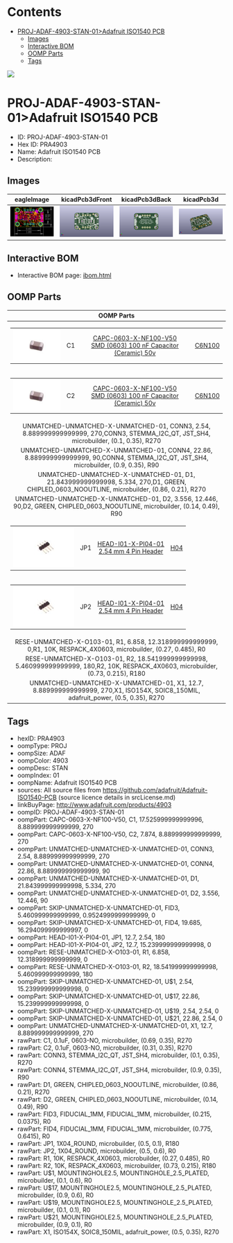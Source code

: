 



Contents
========

* [PROJ-ADAF-4903-STAN-01>Adafruit ISO1540 PCB](#proj-adaf-4903-stan-01adafruit-iso1540-pcb)
	* [Images](#images)
	* [Interactive BOM](#interactive-bom)
	* [OOMP Parts](#oomp-parts)
	* [Tags](#tags)
  
![][im]
# PROJ-ADAF-4903-STAN-01>Adafruit ISO1540 PCB

- ID: PROJ-ADAF-4903-STAN-01
- Hex ID: PRA4903
- Name: Adafruit ISO1540 PCB
- Description: 

## Images
  
  

|eagleImage|kicadPcb3dFront|kicadPcb3dBack|kicadPcb3d|
| :---: | :---: | :---: | :---: |
|[![eagleImage](eagleImage_140.png)](eagleImage_600.png)|[![kicadPcb3dFront](kicadPcb3dFront_140.png)](kicadPcb3dFront_600.png)|[![kicadPcb3dBack](kicadPcb3dBack_140.png)](kicadPcb3dBack_600.png)|[![kicadPcb3d](kicadPcb3d_140.png)](kicadPcb3d_600.png)|

## Interactive BOM

- Interactive BOM page: [ibom.html](kicad/bom/ibom.html)

## OOMP Parts
  

|OOMP Parts|
| :---: |
|<table><tr><td>![CAPC-0603-X-NF100-V50](https://raw.githubusercontent.com/oomlout/oomlout_OOMP_parts/main/CAPC-0603-X-NF100-V50/image_140.jpg)</td><td> C1</td><td>[CAPC-0603-X-NF100-V50<br>SMD (0603) 100 nF Capacitor (Ceramic) 50v](https://github.com/oomlout/oomlout_OOMP_parts/tree/main/CAPC-0603-X-NF100-V50/)</td><td>[C6N100](https://github.com/oomlout/oomlout_OOMP_parts/tree/main/CAPC-0603-X-NF100-V50/)</td></tr></table>|
|<table><tr><td>![CAPC-0603-X-NF100-V50](https://raw.githubusercontent.com/oomlout/oomlout_OOMP_parts/main/CAPC-0603-X-NF100-V50/image_140.jpg)</td><td> C2</td><td>[CAPC-0603-X-NF100-V50<br>SMD (0603) 100 nF Capacitor (Ceramic) 50v](https://github.com/oomlout/oomlout_OOMP_parts/tree/main/CAPC-0603-X-NF100-V50/)</td><td>[C6N100](https://github.com/oomlout/oomlout_OOMP_parts/tree/main/CAPC-0603-X-NF100-V50/)</td></tr></table>|
|UNMATCHED-UNMATCHED-X-UNMATCHED-01, CONN3, 2.54, 8.889999999999999, 270,CONN3, STEMMA_I2C_QT, JST_SH4, microbuilder, (0.1, 0.35), R270|
|UNMATCHED-UNMATCHED-X-UNMATCHED-01, CONN4, 22.86, 8.889999999999999, 90,CONN4, STEMMA_I2C_QT, JST_SH4, microbuilder, (0.9, 0.35), R90|
|UNMATCHED-UNMATCHED-X-UNMATCHED-01, D1, 21.843999999999998, 5.334, 270,D1, GREEN, CHIPLED_0603_NOOUTLINE, microbuilder, (0.86, 0.21), R270|
|UNMATCHED-UNMATCHED-X-UNMATCHED-01, D2, 3.556, 12.446, 90,D2, GREEN, CHIPLED_0603_NOOUTLINE, microbuilder, (0.14, 0.49), R90|
|<table><tr><td>![HEAD-I01-X-PI04-01](https://raw.githubusercontent.com/oomlout/oomlout_OOMP_parts/main/HEAD-I01-X-PI04-01/image_140.jpg)</td><td> JP1</td><td>[HEAD-I01-X-PI04-01<br>2.54 mm 4 Pin Header](https://github.com/oomlout/oomlout_OOMP_parts/tree/main/HEAD-I01-X-PI04-01/)</td><td>[H04](https://github.com/oomlout/oomlout_OOMP_parts/tree/main/HEAD-I01-X-PI04-01/)</td></tr></table>|
|<table><tr><td>![HEAD-I01-X-PI04-01](https://raw.githubusercontent.com/oomlout/oomlout_OOMP_parts/main/HEAD-I01-X-PI04-01/image_140.jpg)</td><td> JP2</td><td>[HEAD-I01-X-PI04-01<br>2.54 mm 4 Pin Header](https://github.com/oomlout/oomlout_OOMP_parts/tree/main/HEAD-I01-X-PI04-01/)</td><td>[H04](https://github.com/oomlout/oomlout_OOMP_parts/tree/main/HEAD-I01-X-PI04-01/)</td></tr></table>|
|RESE-UNMATCHED-X-O103-01, R1, 6.858, 12.318999999999999, 0,R1, 10K, RESPACK_4X0603, microbuilder, (0.27, 0.485), R0|
|RESE-UNMATCHED-X-O103-01, R2, 18.541999999999998, 5.460999999999999, 180,R2, 10K, RESPACK_4X0603, microbuilder, (0.73, 0.215), R180|
|UNMATCHED-UNMATCHED-X-UNMATCHED-01, X1, 12.7, 8.889999999999999, 270,X1, ISO154X, SOIC8_150MIL, adafruit_power, (0.5, 0.35), R270|

## Tags

- hexID: PRA4903
- oompType: PROJ
- oompSize: ADAF
- oompColor: 4903
- oompDesc: STAN
- oompIndex: 01
- oompName: Adafruit ISO1540 PCB
- sources: All source files from https://github.com/adafruit/Adafruit-ISO1540-PCB (source licence details in srcLicense.md)
- linkBuyPage: http://www.adafruit.com/products/4903
- oompID: PROJ-ADAF-4903-STAN-01
- oompPart: CAPC-0603-X-NF100-V50, C1, 17.525999999999996, 8.889999999999999, 270
- oompPart: CAPC-0603-X-NF100-V50, C2, 7.874, 8.889999999999999, 270
- oompPart: UNMATCHED-UNMATCHED-X-UNMATCHED-01, CONN3, 2.54, 8.889999999999999, 270
- oompPart: UNMATCHED-UNMATCHED-X-UNMATCHED-01, CONN4, 22.86, 8.889999999999999, 90
- oompPart: UNMATCHED-UNMATCHED-X-UNMATCHED-01, D1, 21.843999999999998, 5.334, 270
- oompPart: UNMATCHED-UNMATCHED-X-UNMATCHED-01, D2, 3.556, 12.446, 90
- oompPart: SKIP-UNMATCHED-X-UNMATCHED-01, FID3, 5.460999999999999, 0.9524999999999999, 0
- oompPart: SKIP-UNMATCHED-X-UNMATCHED-01, FID4, 19.685, 16.294099999999997, 0
- oompPart: HEAD-I01-X-PI04-01, JP1, 12.7, 2.54, 180
- oompPart: HEAD-I01-X-PI04-01, JP2, 12.7, 15.239999999999998, 0
- oompPart: RESE-UNMATCHED-X-O103-01, R1, 6.858, 12.318999999999999, 0
- oompPart: RESE-UNMATCHED-X-O103-01, R2, 18.541999999999998, 5.460999999999999, 180
- oompPart: SKIP-UNMATCHED-X-UNMATCHED-01, U$1, 2.54, 15.239999999999998, 0
- oompPart: SKIP-UNMATCHED-X-UNMATCHED-01, U$17, 22.86, 15.239999999999998, 0
- oompPart: SKIP-UNMATCHED-X-UNMATCHED-01, U$19, 2.54, 2.54, 0
- oompPart: SKIP-UNMATCHED-X-UNMATCHED-01, U$21, 22.86, 2.54, 0
- oompPart: UNMATCHED-UNMATCHED-X-UNMATCHED-01, X1, 12.7, 8.889999999999999, 270
- rawPart: C1, 0.1uF, 0603-NO, microbuilder, (0.69, 0.35), R270
- rawPart: C2, 0.1uF, 0603-NO, microbuilder, (0.31, 0.35), R270
- rawPart: CONN3, STEMMA_I2C_QT, JST_SH4, microbuilder, (0.1, 0.35), R270
- rawPart: CONN4, STEMMA_I2C_QT, JST_SH4, microbuilder, (0.9, 0.35), R90
- rawPart: D1, GREEN, CHIPLED_0603_NOOUTLINE, microbuilder, (0.86, 0.21), R270
- rawPart: D2, GREEN, CHIPLED_0603_NOOUTLINE, microbuilder, (0.14, 0.49), R90
- rawPart: FID3, FIDUCIAL_1MM, FIDUCIAL_1MM, microbuilder, (0.215, 0.0375), R0
- rawPart: FID4, FIDUCIAL_1MM, FIDUCIAL_1MM, microbuilder, (0.775, 0.6415), R0
- rawPart: JP1, 1X04_ROUND, microbuilder, (0.5, 0.1), R180
- rawPart: JP2, 1X04_ROUND, microbuilder, (0.5, 0.6), R0
- rawPart: R1, 10K, RESPACK_4X0603, microbuilder, (0.27, 0.485), R0
- rawPart: R2, 10K, RESPACK_4X0603, microbuilder, (0.73, 0.215), R180
- rawPart: U$1, MOUNTINGHOLE2.5, MOUNTINGHOLE_2.5_PLATED, microbuilder, (0.1, 0.6), R0
- rawPart: U$17, MOUNTINGHOLE2.5, MOUNTINGHOLE_2.5_PLATED, microbuilder, (0.9, 0.6), R0
- rawPart: U$19, MOUNTINGHOLE2.5, MOUNTINGHOLE_2.5_PLATED, microbuilder, (0.1, 0.1), R0
- rawPart: U$21, MOUNTINGHOLE2.5, MOUNTINGHOLE_2.5_PLATED, microbuilder, (0.9, 0.1), R0
- rawPart: X1, ISO154X, SOIC8_150MIL, adafruit_power, (0.5, 0.35), R270



[im]: kicadPcb3d_450.png
